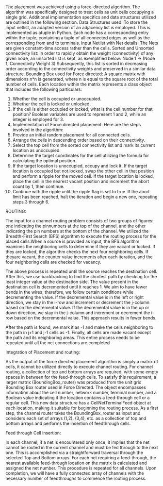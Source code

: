 # 
The placement was achieved using a force-directed algorithm. The algorithm was specifically designed to treat cells as unit cells occupying a single grid. Additional implementation specifics and data structures utilized are outlined in the following section.
Data Structures used:
To store the input netlist, an adapted version of an adjacency list is employed. This is implemented as atuple in Python. Each node has a corresponding entry within the tuple, containing a tuple of all connected edges as well as the corresponding from and to terminals.
Input Netlist with Net details:
The Nets are given constant-time access rather than the cells.
Sorted and Unsorted connectivity list:
In order to rapidly obtain the weight (connectivity) of any given node, an unsorted list is kept, as exemplified below: Node 1 -> (Node 1, Connectivity Weight 3) Subsequently, this list is sorted in
decreasing order according to the connectivity weights and preserved in a similar data structure.
Bounding Box used for Force directed:
A square matrix with dimensions n*n is generated, where n is equal to the square root of the total number of cells. Each location within the matrix represents a class object that includes the following particulars:
1. Whether the cell is occupied or unoccupied.
2. Whether the cell is locked or unlocked.
3. If the cell is either occupied or locked, what is the cell number for that position? Boolean variables are used to represent 1 and 2, while an integer is employed for 3.
4. Implementation of Force directed placement:
Here are the steps involved in the algorithm:
1. Provide an initial random placement for all connected cells.
2. Arrange the cells in descending order based on their connectivity.
3. Select the top cell from the sorted connectivity list and mark its current location as unoccupied.
4. Determine the target coordinates for the cell utilizing the formula for calculating the optimal position.
5. If the target location is unoccupied, occupy and lock it. If the target location is occupied but not locked, swap the other cell in that position and perform a ripple for the moved cell. If the target location is locked, place the cell in the nearest vacant position and increment the abort count by 1, then continue.
6. Continue with the ripple until the ripple flag is set to true. If the abort limit has been reached, halt the iteration and begin a new one, repeating steps 3 through 6.

ROUTING:

The input for a channel routing problem consists of two groups of figures: one indicating the pinnumbers at the top of the channel, and the other indicating the pin numbers at the bottom of the
channel. We utilized the Breadth-First Search (BFS) algorithm to execute the routing process for the placed cells.When a source is provided as input, the BFS algorithm examines the neighboring cells to determine if they are vacant or locked. If they are locked, the algorithm checks the next four neighboring cells. If theyare vacant, the counter value increments after each iteration, and the four neighboring cells are checked for vacancy.

The above process is repeated until the source reaches the destination cell. After this, we use backtracking to find the shortest path by checking for the least integer value at the destination side. The value present in the destination cell is decremented until it reaches 1. We aim to have fewer bends in the wires; therefore, we follow certain conditions while decrementing the value. If the decremental value is in the left or right direction, we stay in the i-row and increment or decrement the j-column based on the
decremental value. If the decremental value is in the up or down direction, we stay in the j-column and increment or decrement the i-row based on the decremental value. This approach results in fewer bends.

After the path is found, we mark it as -1 and make the cells neighboring to the path in j+1 and j-1 cells as -1. Finally, all cells are made vacant except the path and its neighboring areas. This entire process needs to be repeated until all the net connections are completed

Integration of Placement and routing:

As the output of the force directed placement algorithm is simply a matrix of cells, it cannot be utilized directly to execute channel routing. For channel routing, a collection of top and bottom arrays are required, with some empty spaces in between for the feed-through cells. To satisfy this requirement, a larger matrix (BoundingBox_router) was produced from the unit grid
Bounding Box router used in Force Directed. The object encompasses information about the cell number, network number, terminal number, and a Boolean value indicating if the location contains a
feed-through cell or a regular cell. This new data structure has a CellNetTerminalFeed object at each location, making it suitable for beginning the routing process. As a first step, the channel router takes the BoundingBox_router as input and considers each set of arrays (1,2), (3,4), etc. as a collection of top and bottom arrays and performs the insertion of feedthrough
cells.

Feed through Cell insertion:

In each channel, if a net is encountered only once, it implies that the net cannot be routed in the current channel and must be fed through to the next one. This is accomplished via a straightforward traversal through the selected Top and Bottom arrays. For each net requiring a feed-through, the nearest available feed-through location on the matrix is calculated and assigned the net number. This procedure is repeated for all channels.
Upon completion, we will have a fully connected array of channels with the necessary number of feedthroughs to commence the routing process.
